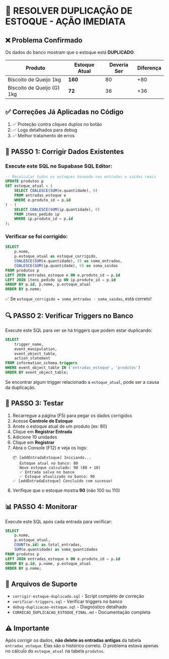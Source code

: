 # 🚨 RESOLVER DUPLICAÇÃO DE ESTOQUE - AÇÃO IMEDIATA

## ❌ Problema Confirmado

Os dados do banco mostram que o estoque está **DUPLICADO**:

| Produto | Estoque Atual | Deveria Ser | Diferença |
|---------|--------------|-------------|-----------|
| Biscoito de Queijo 1kg | **160** | 80 | +80 |
| Biscoito de Queijo (G) 1kg | **72** | 36 | +36 |

## ✅ Correções Já Aplicadas no Código

1. ✅ Proteção contra cliques duplos no botão
2. ✅ Logs detalhados para debug
3. ✅ Melhor tratamento de erros

## 🔧 PASSO 1: Corrigir Dados Existentes

### Execute este SQL no Supabase SQL Editor:

```sql
-- Recalcular todos os estoques baseado nas entradas e saídas reais
UPDATE produtos p
SET estoque_atual = (
    SELECT COALESCE(SUM(e.quantidade), 0)
    FROM entradas_estoque e
    WHERE e.produto_id = p.id
) - (
    SELECT COALESCE(SUM(ip.quantidade), 0)
    FROM itens_pedido ip
    WHERE ip.produto_id = p.id
);
```

### Verificar se foi corrigido:

```sql
SELECT 
    p.nome,
    p.estoque_atual as estoque_corrigido,
    COALESCE(SUM(e.quantidade), 0) as soma_entradas,
    COALESCE(SUM(ip.quantidade), 0) as soma_saidas
FROM produtos p
LEFT JOIN entradas_estoque e ON e.produto_id = p.id
LEFT JOIN itens_pedido ip ON ip.produto_id = p.id
GROUP BY p.id, p.nome, p.estoque_atual
ORDER BY p.nome;
```

✅ Se `estoque_corrigido = soma_entradas - soma_saidas`, está correto!

## 🔍 PASSO 2: Verificar Triggers no Banco

Execute este SQL para ver se há triggers que podem estar duplicando:

```sql
SELECT 
    trigger_name,
    event_manipulation,
    event_object_table,
    action_statement
FROM information_schema.triggers
WHERE event_object_table IN ('entradas_estoque', 'produtos')
ORDER BY event_object_table;
```

Se encontrar algum trigger relacionado a `estoque_atual`, pode ser a causa da duplicação.

## 🧪 PASSO 3: Testar

1. Recarregue a página (F5) para pegar os dados corrigidos
2. Acesse **Controle de Estoque**
3. Anote o estoque atual de um produto (ex: 80)
4. Clique em **Registrar Entrada**
5. Adicione 10 unidades
6. Clique em **Registrar**
7. Abra o Console (F12) e veja os logs:
   ```
   📦 [addEntradaEstoque] Iniciando...
      Estoque atual no banco: 80
      Novo estoque calculado: 90 (80 + 10)
      ✅ Entrada salva no banco
      ✅ Estoque atualizado no banco: 90
   ✅ [addEntradaEstoque] Concluído com sucesso!
   ```
8. Verifique que o estoque mostra **90** (não 100 ou 110)

## 📊 PASSO 4: Monitorar

Execute este SQL após cada entrada para verificar:

```sql
SELECT 
    p.nome,
    p.estoque_atual,
    COUNT(e.id) as total_entradas,
    SUM(e.quantidade) as soma_quantidades
FROM produtos p
LEFT JOIN entradas_estoque e ON e.produto_id = p.id
GROUP BY p.id, p.nome, p.estoque_atual
ORDER BY p.nome;
```

## 📁 Arquivos de Suporte

- `corrigir-estoque-duplicado.sql` - Script completo de correção
- `verificar-triggers.sql` - Verificar triggers no banco
- `debug-duplicacao-estoque.sql` - Diagnóstico detalhado
- `CORRECAO_DUPLICACAO_ESTOQUE_FINAL.md` - Documentação completa

## ⚠️ Importante

Após corrigir os dados, **não delete as entradas antigas** da tabela `entradas_estoque`. Elas são o histórico correto. O problema estava apenas no cálculo do `estoque_atual` na tabela `produtos`.
